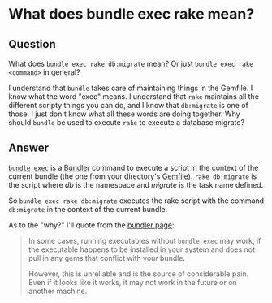 
# What does bundle exec rake mean?

## Question
        
What does `bundle exec rake db:migrate` mean? Or just `bundle exec rake <command>` in general?

I understand that `bundle` takes care of maintaining things in the Gemfile. I know what the word "exec" means. I understand that `rake` maintains all the different scripty things you can do, and I know that `db:migrate` is one of those. I just don't know what all these words are doing together. Why should `bundle` be used to execute `rake` to execute a database migrate?

## Answer
        
[`bundle exec`](http://bundler.io/man/bundle-exec.1.html) is a [Bundler](http://bundler.io) command to execute a script in the context of the current bundle (the one from your directory's [Gemfile](http://bundler.io/gemfile)). `rake db:migrate` is the script where _db_ is the namespace and _migrate_ is the task name defined.

So `bundle exec rake db:migrate` executes the rake script with the command `db:migrate` in the context of the current bundle.

As to the "why?" I'll quote from the [bundler page](http://bundler.io/):

> In some cases, running executables without `bundle exec` may work, if the executable happens to be installed in your system and does not pull in any gems that conflict with your bundle.
> 
> However, this is unreliable and is the source of considerable pain. Even if it looks like it works, it may not work in the future or on another machine.
